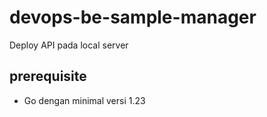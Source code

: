 # devops-be-sample-manager

Deploy API pada local server

## prerequisite
- Go dengan minimal versi 1.23